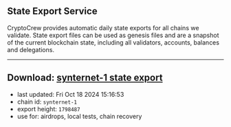## State Export Service
CryptoCrew provides automatic daily state exports for all chains we validate. State export files can be used as genesis files and are a snapshot of the current blockchain state, including all validators, accounts, balances and delegations.

---
**Download: [synternet-1 state export](https://dl-eu2.ccvalidators.com/SERVICE/synternet/synternet-1_export_1798487.json)**
---

- last updated: Fri Oct 18 2024 15:16:53
- chain id: `synternet-1`
- export height: `1798487`
- use for: airdrops, local tests, chain recovery
